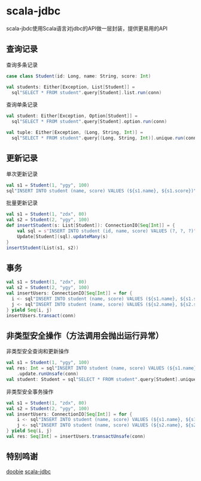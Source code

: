 # scala-jdbc

scala-jbdc使用Scala语言对jdbc的API做一层封装，提供更易用的API

## 查询记录

查询多条记录
```scala
case class Student(id: Long, name: String, score: Int)

val students: Either[Exception, List[Student]] =
  sql"SELECT * FROM student".query[Student].list.run(conn)
```

查询单条记录
```scala
val student: Either[Exception, Option[Student]] =
  sql"SELECT * FROM student".query[Student].option.run(conn)

val tuple: Either[Exception, (Long, String, Int)] =
  sql"SELECT * FROM student".query[(Long, String, Int)].unique.run(conn)
```

## 更新记录

单次更新记录
```scala
val s1 = Student(1, "ygy", 100)
sql"INSERT INTO student (name, score) VALUES (${s1.name}, ${s1.score})".update.run(conn)
```

批量更新记录
```scala
val s1 = Student(1, "zdx", 80)
val s2 = Student(2, "ygy", 100)
def insertStudent(s: List[Student]): ConnectionIO[Seq[Int]] = {
    val sql = s"INSERT INTO student (id, name, score) VALUES (?, ?, ?)"
    Update[Student](sql).updateMany(s)
}
insertStudent(List(s1, s2))
```

## 事务

```scala
val s1 = Student(1, "zdx", 80)
val s2 = Student(2, "ygy", 100)
val insertUsers: ConnectionIO[Seq[Int]] = for {
  i <- sql"INSERT INTO student (name, score) VALUES (${s1.name}, ${s1.score})".update
  j <- sql"INSERT INTO student (name, score) VALUES (${s2.name}, ${s2.score})".update
} yield Seq(i, j)
insertUsers.transact(conn)
```
## 非类型安全操作（方法调用会抛出运行异常）

非类型安全查询和更新操作
```scala
val s1 = Student(1, "ygy", 100)
val res: Int = sql"INSERT INTO student (name, score) VALUES (${s1.name}, ${s1.score})"
    .update.runUnsafe(conn)
val student: Student = sql"SELECT * FROM student".query[Student].unique.runUnsafe(conn)
```

非类型安全事务操作
```scala
val s1 = Student(1, "zdx", 80)
val s2 = Student(2, "ygy", 100)
val insertUsers: ConnectionIO[Seq[Int]] = for {
    i <- sql"INSERT INTO student (name, score) VALUES (${s1.name}, ${s1.score})".update
    j <- sql"INSERT INTO student (name, score) VALUES (${s2.name}, ${s2.score})".update
} yield Seq(i, j)
val res: Seq[Int] = insertUsers.transactUnsafe(conn)
```
## 特别鸣谢
[doobie](https://github.com/tpolecat/doobie)
[scala-jdbc](https://github.com/takezoe/scala-jdbc)

